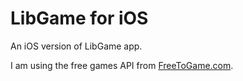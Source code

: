 # **LibGame for iOS**

An iOS version of LibGame app.

I am using the free games API from [FreeToGame.com](https://www.freetogame.com/api-doc).
